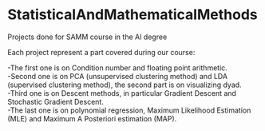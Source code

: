 # StatisticalAndMathematicalMethods
Projects done for SAMM course in the AI degree

Each project represent a part covered during our course:

-The first one is on Condition number and floating point arithmetic. <br>
-Second one is on PCA (unsupervised clustering method) and LDA (supervised clustering method), the second part is on visualizing dyad. <br>
-Third one is on Descent methods, in particular Gradient Descent and Stochastic Gradient Descent. <br>
-The last one is on polynomial regression, Maximum Likelihood Estimation (MLE) and Maximum A Posteriori estimation (MAP).
